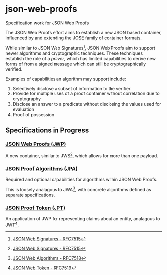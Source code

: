 # json-web-proofs
Specification work for JSON Web Proofs

The JSON Web Proofs effort aims to establish a new JSON based container, influenced by and extending the JOSE family of container formats.

While similar to JSON Web Signatures[^JWS], JSON Web Proofs aim to support newer algorithms and cryptographic techniques. These techniques establish the role of a *prover*, which has limited capabilities to derive new forms of from a signed message which can still be cryptographically verified.

Examples of capabilities an algorithm may support include:

1. Selectively disclose a subset of information to the verifier
2. Provide for multiple uses of a proof container without correlation due to cryptography
3. Disclose an answer to a predicate without disclosing the values used for evaluation
4. Proof of possession

## Specifications in Progress

### [JSON Web Proofs (JWP)](https://json-web-proofs.github.io/json-web-proofs/draft-jmiller-json-web-proof.html)
A new container, similar to JWS[^JWS], which allows for more than one payload.

### [JSON Proof Algorithms (JPA)](https://json-web-proofs.github.io/json-web-proofs/draft-jmiller-json-proof-algorithms.html)
Required and optional capabilities for algorithms within JSON Web Proofs. 

This is loosely analagous to JWA[^JWA], with concrete algorithms defined as separate specifications.

### [JSON Proof Token (JPT)](https://json-web-proofs.github.io/json-web-proofs/draft-jmiller-json-proof-token.html)
An application of JWP for representing claims about an entity, analagous to  JWT[^JWT].

[^JWS]: [JSON Web Signatures - RFC7515](JWS)
[^JWK]: [JSON Web Keys - RFC7517](JWK)
[^JWA]: [JSON Web Algorithms - RFC7518](JWA)
[^JWT]: [JSON Web Token - RFC7519](JWT)

[JWS]: https://datatracker.ietf.org/doc/html/rfc7515
[JWK]: https://datatracker.ietf.org/doc/html/rfc7517
[JWA]: https://datatracker.ietf.org/doc/html/rfc7518
[JWT]: https://datatracker.ietf.org/doc/html/rfc7519
